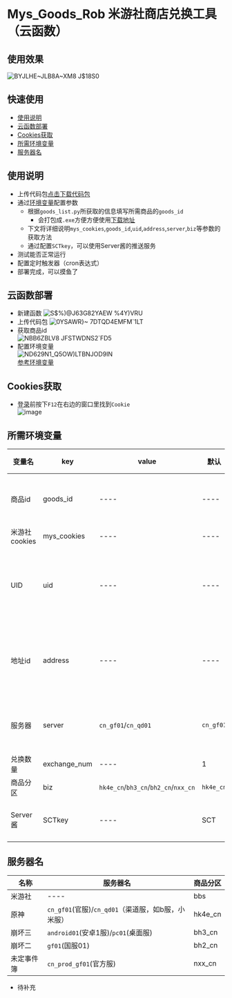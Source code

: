 # Mys_Goods_Rob 米游社商店兑换工具（云函数）  
## 使用效果  
![BYJLHE~JLB8A~XM8 J$18S0](https://user-images.githubusercontent.com/91844313/139441304-f6f9fd51-8429-4dfe-98a8-9f9770100598.jpg)

## 快速使用 
* [使用说明](#使用说明)
* [云函数部署](#云函数部署)
* [Cookies获取](#Cookies获取)
* [所需环境变量](#所需环境变量)
* [服务器名](#服务器名)
## 使用说明  
* 上传代码包[点击下载代码包](https://github.com/TuanKay10/Mys_Goods_Rob/releases/download/Mys_Goods_Rob/myb_goods.zip)  
* 通过[环境变量](#所需环境变量)配置参数  
  * 根据`goods_list.py`所获取的信息填写所需商品的`goods_id`  
    * 会打包成`.exe`方便方便使用[下载地址](https://github.com/TuanKay10/Mys_Goods_Rob/releases/download/Mys_Goods_Rob/goods_list.exe)
  * 下文将详细说明`mys_cookies`,`goods_id`,`uid`,`address`,`server`,`biz`等参数的获取方法  
  * 通过配置`SCTkey`，可以使用Server酱的推送服务
* 测试能否正常运行  
* 配置定时触发器（cron表达式）  
* 部署完成，可以摸鱼了  
## 云函数部署    
* 新建函数
![S$%)@J63G82YAEW %4Y)VRU](https://user-images.githubusercontent.com/91844313/139437638-d4aa5418-253d-4ac9-9a43-a0331d039e77.png)  
* 上传代码包
![0YSAWR}~ 7DTQD4EMFM`1LT](https://user-images.githubusercontent.com/91844313/139438027-47a900f7-2d5c-4fb3-aa2a-123167e3bc2a.png)  
* 获取商品id  
![NBB6ZBLV8 JFSTWDNS2`FD5](https://user-images.githubusercontent.com/91844313/139439512-204df4ee-c313-41dd-8433-c45f2747f87a.png)  
* 配置环境变量  
![ND629N1_Q5OW)LTBNJOD9IN](https://user-images.githubusercontent.com/91844313/139438642-0404c494-dcc6-41a0-b6a7-c3e03b98ec44.png)  
[参考环境变量](https://github.com/TuanKay10/Mys_Goods_Rob#%E6%89%80%E9%9C%80%E7%8E%AF%E5%A2%83%E5%8F%98%E9%87%8F)
## Cookies获取  
* [登录](https://user.mihoyo.com/#/login/password)前按下`F12`在右边的窗口里找到`Cookie`  
![image](https://user-images.githubusercontent.com/91844313/139436614-8920e006-d68d-43f9-b214-3e745687d742.png)
## 所需环境变量  
|  变量名  |  key  |  value  |  默认  |  value	获取方式  |
|  ----  | ----  | ----  | ----  | ----  |
|  商品id  |  goods_id  |  ----  | ----  | 必填，通过`good_list.py`获取，选择所需商品的id即可  |
|  米游社cookies  |  mys_cookies  |  ----  | ----  | 必填，详见[Cookies获取](#Cookies获取)  |
|  UID  |  uid  |  ----  | ----  | 必填，原神商品分区填原神uid，米游社商品分区填米游社id，未定，崩坏2，崩坏3同理  |
|  地址id  |  address  |  ----  | ----  | 必填，代表你的收货地址，[网页登录米游社](https://user.mihoyo.com/#/account/home)后，点击[获取](https://api-takumi.mihoyo.com/account/address/list)，查看对应的id，一般为4位数  |
|  服务器  |  server  |  `cn_gf01`/`cn_qd01`  | `cn_gf01`  | 对应游戏的服务器，默认原神官服，此处仅列举原神，详见[服务器名](#服务器名（待补充）)  |
|  兑换数量  |  exchange_num  |  ----  | 1  | 选填，小于兑换限制即可  |
|  商品分区  |  biz  |  `hk4e_cn`/`bh3_cn`/`bh2_cn`/`nxx_cn`  | `hk4e_cn`  | 必填，默认原神分区  |
|  Server酱  |  SCTkey  |  ----  | SCT  | 选填，消息推送前往[ServerChan](https://sct.ftqq.com/sendkey)官网登录获取  |
## 服务器名
|  名称  |  服务器名  |  商品分区  |
|  ----  | ----  | ----  |
|  米游社  | ----  | bbs  |
|  原神  | `cn_gf01`(官服)/`cn_qd01`（渠道服，如b服，小米服）  | hk4e_cn  |
|  崩坏三  | `android01`(安卓1服)/`pc01`(桌面服)  | bh3_cn  |
|  崩坏二  | `gf01`(国服01)  | bh2_cn  |
|  未定事件簿  | `cn_prod_gf01`(官方服)  | nxx_cn  |
 * 待补充  
